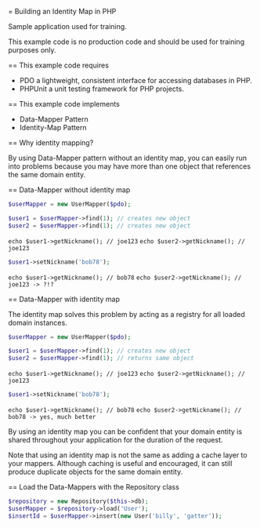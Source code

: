 = Building an Identity Map in PHP

Sample application used for training.

This example code is no production code and should be used for training
purposes only.

== This example code requires

* PDO a lightweight, consistent interface for accessing databases in PHP.
* PHPUnit a unit testing framework for PHP projects.

== This example code implements

* Data-Mapper Pattern
* Identity-Map Pattern

== Why identity mapping?

By using Data-Mapper pattern without an identity map, you can easily run
into problems because you may have more than one object that references
the same domain entity.

== Data-Mapper without identity map

```php
$userMapper = new UserMapper($pdo);

$user1 = $userMapper->find(1); // creates new object
$user2 = $userMapper->find(1); // creates new object
```

`echo $user1->getNickname(); // joe123`
`echo $user2->getNickname(); // joe123`

```php
$user1->setNickname('bob78');
```

`echo $user1->getNickname(); // bob78`
`echo $user2->getNickname(); // joe123 -> ?!?`

== Data-Mapper with identity map

The identity map solves this problem by acting as a registry for all
loaded domain instances.

```php
$userMapper = new UserMapper($pdo);

$user1 = $userMapper->find(1); // creates new object
$user2 = $userMapper->find(1); // returns same object
```

`echo $user1->getNickname(); // joe123`
`echo $user2->getNickname(); // joe123`

```php
$user1->setNickname('bob78');
```

`echo $user1->getNickname(); // bob78`
`echo $user2->getNickname(); // bob78 -> yes, much better`

By using an identity map you can be confident that your domain entity is
shared throughout your application for the duration of the request.

Note that using an identity map is not the same as adding a cache layer
to your mappers. Although caching is useful and encouraged, it can still
produce duplicate objects for the same domain entity.

== Load the Data-Mappers with the Repository class

```php
$repository = new Repository($this->db);
$userMapper = $repository->load('User');
$insertId = $userMapper->insert(new User('billy', 'gatter'));
```      
